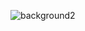 ![background2](https://user-images.githubusercontent.com/87164152/149519032-0bac89ab-ef4b-4c6b-92f3-ed2cbd52c50b.jpg)
